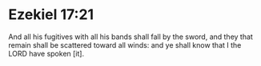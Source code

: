 # Ezekiel 17:21

And all his fugitives with all his bands shall fall by the sword, and they that remain shall be scattered toward all winds: and ye shall know that I the LORD have spoken [it].